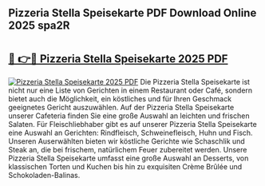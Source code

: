 ## Pizzeria Stella Speisekarte PDF Download Online 2025 spa2R

# <h2><a href="http://gc7oh2.nevu.top/?p=Pizzeria+Stella+Speisekarte">🔗 👉🔴 Pizzeria Stella Speisekarte 2025 PDF</a></h2>

[![Pizzeria Stella Speisekarte 2025 PDF](https://i.imgur.com/dBaPXMq.png)](http://gc7oh2.nevu.top/?p=Pizzeria+Stella+Speisekarte)
Die Pizzeria Stella Speisekarte ist nicht nur eine Liste von Gerichten in einem Restaurant oder Café, sondern bietet auch die Möglichkeit, ein köstliches und für Ihren Geschmack geeignetes Gericht auszuwählen. Auf der Pizzeria Stella Speisekarte unserer Cafeteria finden Sie eine große Auswahl an leichten und frischen Salaten. Für Fleischliebhaber gibt es auf unserer Pizzeria Stella Speisekarte eine Auswahl an Gerichten: Rindfleisch, Schweinefleisch, Huhn und Fisch. Unseren Auserwählten bieten wir köstliche Gerichte wie Schaschlik und Steak an, die bei frischem, natürlichem Feuer zubereitet werden. Unsere Pizzeria Stella Speisekarte umfasst eine große Auswahl an Desserts, von klassischen Torten und Kuchen bis hin zu exquisiten Crème Brûlée und Schokoladen-Balinas.
